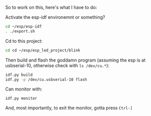 So to work on this, here's what I have to do:

Activate the esp-idf environemnt or something?

```zsh
cd ~/esp/esp-idf
. ./export.sh
```

Cd to this project:

```zsh
cd cd ~/esp/esp_led_project/blink
```

Then build and flash the goddamn program (assuming the esp is at usbserial-10, otherwise check with `ls /dev/cu.*`):

```zsh
idf.py build
idf.py -p /dev/cu.usbserial-10 flash
```

Can monitor with:

```
idf.py monitor
```

And, most importantly, to exit the monitor, gotta press `Ctrl-]`
